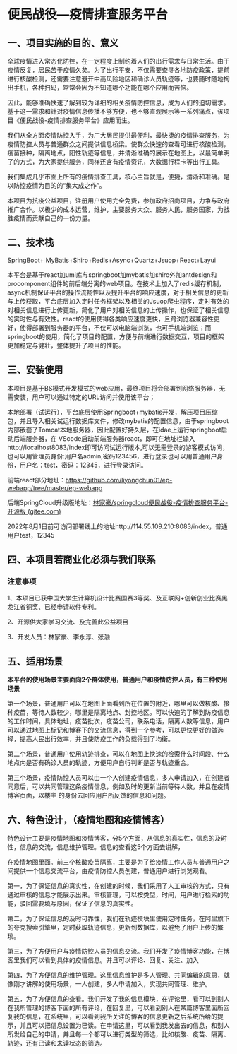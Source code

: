 # 

# 便民战役—疫情排查服务平台

## 一、项目实施的目的、意义  

 

全球疫情进入常态化防控，在一定程度上制约着人们的出行需求与日常生活。由于疫情反复，居民苦于疫情久矣。为了出行平安，不仅需要查寻各地防疫政策，提前进行核酸检测，还需要注意避开中高风险地区和确诊人员轨迹等，也要随时随地掏出手机，各种扫码，常常会因为不知道哪个功能在哪个应用而苦恼。

因此，能够准确快速了解到较为详细的相关疫情防控信息，成为人们的迫切需求。基于这一需求和针对疫情信息传播不够方便，也不够直观展示等一系列痛点，该项目《便民战役-疫情排查服务平台》应用而生。

我们从全方面疫情防控入手，为广大居民提供最便利，最快捷的疫情排查服务，为疫情防控人员与普通群众之间提供信息桥梁。使群众快速的查看可进行核酸检测，疫苗接种，隔离地点，阳性轨迹等信息，并清淅准确的展示在地图上，以最简单明了的方式，为大家提供服务，同样还含有疫情资讯，大数据行程卡等出行工具。

  我们集成几乎市面上所有的疫情排查工具，核心主旨就是，便捷，清淅和准确。是以防控疫情为目的的“集大成之作”。

本项目为抗疫公益项目，注册用户使用完全免费，参加政府招商项目，力争与政府推广合作。以极少的成本运营，维护，主要服务大众、服务人民，服务国家，为战胜疫情而贡献自己的一份力量。





## 二、技术栈

SpringBoot+ MyBatis+Shiro+Redis+Async+Quartz+Jsuop+React+Layui



本平台是基于react加umi库与springboot加mybatis加shiro外加antdesign和procomponent组件的前后端分离的web项目。在技术上加入了redis缓存机制，async机制保证平台的操作流畅性以及提升平台的响应速度，对于相关信息的更新与上传获取，平台底层加入定时任务框架以及相关的Jsuop爬虫程序，定时有效的对相关信息进行上传更新，简化了用户对相关信息的上传操作，也保证了相关信息的实时性与有效性。react的使用使得各类响应速度更快，且跨浏览器兼容性更好，使得部署到服务器的平台，不仅可以电脑端浏览，也可手机端浏览；而springboot的使用，简化了项目的配置，方便与前端进行数据交互，项目的框架更加稳定与健壮，整体提升了项目的性能。



## 三、安装使用



本项目是基于BS模式开发模式的web应用，最终项目将会部署到网络服务器，无需安装，用户可以通过特定的URL访问并使用该平台；

本地部署（试运行），平台底层使用Springboot+mybatis开发，解压项目压缩包，并且导入相关试运行数据库文件，修改mybatis的配置信息，由于springboot内部嵌套了Tomcat本地服务器，因此配置好持久层，在idae上运行springboot启动后端服务器，在 VScode启动前端服务器react，即可在地址栏输入http://localhost8083/index即可访问试运行版本,可以无需登录的游客模式访问，也可以用管理员身份:用户名admin,密码123456，进行登录也可以用普通用户身份，用户名：test，密码：12345，进行登录访问。



前端react部分地址：https://github.com/liyongchun01/ep-webapp/tree/master/ep-webapp

后端SpringCloud升级版地址：[林家豪/springcloud便民战役-疫情排查服务平台-开源版 (gitee.com)](https://gitee.com/iia_ljh/springcloud)



2022年8月1日前可访问部署线上的地址http://114.55.109.210:8083/index，普通用户test，12345



## 四、本项目若商业化必须与我们联系

### 注意事项

1、本项目已获中国大学生计算机设计比赛国赛3等奖、及互联网+创新创业比赛黑龙江省铜奖、已经申请软件专利。

2、开源供大家学习交流、及完善此公益项目

3、开发人员：林家豪、李永淳、张灏



## 五、适用场景

**本平台的使用场景主要面向2个群体使用，普通用户和疫情防控人员，有三种使用场景**



第一个场景，普通用户可以在地图上面看到所在位置的附近，哪里可以做核酸、接种疫苗，等待人数较少，哪里是隔离地点、封控地区。可以快速的了解到防疫信息的工作时间，具体地址，疫苗批次，疫苗公司，联系电话，隔离人数等信息，用户可以通过地图上标记和博客下的交流信息，得到一个参考，可以更快更好的做选择，提高人民出行效率，并且使防疫工作的负载得到了均衡。

 

第二个场景，普通用户使用轨迹排查，可以在地图上快速的检索什么时间段、什么地点内是否有确诊人员的轨迹，方便用户自行判断是否与轨迹重合。

 

第三个场景，疫情防控人员可以由一个人创建疫情信息，多人申请加入，在创建者同意后，可以共同管理这条疫情信息，例如及时的更新当前等待人数，并且在疫情博客页面，以楼主 的身份去回应用户所反馈的信息和问题。



## 六、特色设计，（疫情地图和疫情博客）

特色设计主要是疫情地图和疫情博客，分5个方面，从信息的真实性，信息的及时性，信息的交流，信息维护管理。信息的查看这5个方面去讲解，

在疫情地图里面。前三个核酸疫苗隔离，主要是为了给疫情工作人员与普通用户之间提供一个信息交流平台，由疫情防控人员创建，普通用户进行浏览观看。

 

第一，为了保证信息的真实性，在创建的时候，我们采用了人工审核的方式，只有通过审核的信息才能展示出来。审核管理，可以按类型，时间，用户进行检索的功能，驳回需要填写原因，保证了信息的真实性。

 

第二，为了保证信息的及时可靠性，我们在轨迹模块里使用定时任务，在阿里旗下的夸克搜索引擎里，定时获取轨迹信息，更新到数据库，以避免了用户上传的繁琐。

 

第三，为了方便用户与疫情防控人员的信息交流。我们开发了疫情博客功能，在博客里我们可以看到具体的疫情信息。并且可以评论、回复、关注、加入

 

第四，为了方便信息的维护管理。这里信息维护是多人管理、共同编辑的意思，就像刚才讲解的使用场景，一人创建，多人申请加入，实现共同管理、维护。

 

第五，为了方便信息的查看。我们开发了我的信息模块，在评论里，看可以到别人在我所管理的博客下面的所有评论，在回复里，可以看到别人在某篇博客里面所回复我的信息，在系统里，可以看到我所关注的博客的信息更新之后系统所给的提示，并且可以把信息设置为已读。在申请这里，可以看到我发出去的信息，和别人所发给自己的申请，并且每一个都可以进行类型的筛选，比如核酸、疫苗、隔离、轨迹，还有已读和未读状态的筛选。